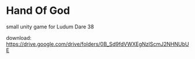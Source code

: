 # Hand Of God
small unity game for Ludum Dare 38

download: https://drive.google.com/drive/folders/0B_Sd9fdVWXEgNzlScmJ2NHNUbUE
